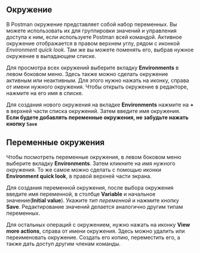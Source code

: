 ## Окружение

В Postman окружение представляет собой набор переменных. Вы можете использовать их для группировки значений и управления доступа к ним, если используете Postman всей командой. Активное окружение отображается в правом верхнем углу, рядом с иконкой  *Environment quick look*. Там же вы можете поменять его, выбрав нужное окружение в выпадающем списке.

Для просмотра всех окружений выберите вкладку **Environments** в левом боковом меню. Здесь также можно сделать окружение активным или неактивным. Для этого нужно нажать на иконку, справа от имени нужного окружения. Чтобы открыть окружение в редакторе, нажмите на его имя в списке.

Для создания нового окружения на вкладке **Environments** нажмите на **+** в верхней части списка окружений. Затем введите имя окружения.   
**Если будете добавлять переменные окружения, не забудьте нажать кнопку `Save`**

## Переменные окружения

Чтобы посмотреть переменные окружения, в левом боковом меню выберите вкладку **Environments**. Затем кликните на имя нужного окружения. То же самое можно сделать с помощью иконки **Environment quick look**, в правой верхней части экрана.

Для создания переменной окружения, после выбора окружения введите имя переменной, в столбце **Variable** и начальное значение(**Initial value**). Укажите *тип переменной* и нажмите кнопку **Save**. Редактирование значений делается аналогично другим типам переменных.

Для остальных операций с окружением, нужно нажать на иконку **View more actions**, справа от имени окружения. Здесь можно удалить или переименовать окружение. Создать его копию, переместить его, а также дать доступ другим членам команды.
